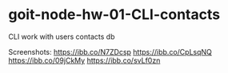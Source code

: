 # goit-node-hw-01-CLI-contacts
CLI work with users contacts db

Screenshots: https://ibb.co/N7ZDcsp
https://ibb.co/CpLsqNQ
https://ibb.co/09jCkMy
https://ibb.co/svLf0zn
